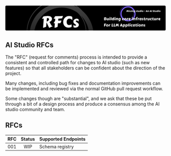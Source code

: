![Missing studio](/assets/rfcs.png)

## AI Studio RFCs
The "RFC" (request for comments) process is intended to provide a consistent and controlled path for changes to AI studio (such as new features) so that all stakeholders can be confident about the direction of the project.

Many changes, including bug fixes and documentation improvements can be implemented and reviewed via the normal GitHub pull request workflow.

Some changes though are "substantial", and we ask that these be put through a bit of a design process and produce a consensus among the AI studio community and team.

## RFCs

|      RFC       |    Status     |   Supported Endpoints    |
|     :---:      |    :---:      |--------------------------|
|     001        |     WIP       |    Schema registry       |
